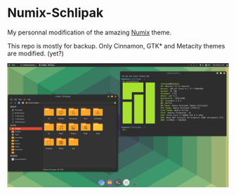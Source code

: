 # Numix-Schlipak

My personnal modification of the amazing [Numix](https://github.com/numixproject) theme.

This repo is mostly for backup. Only Cinnamon, GTK* and Metacity themes are modified. (yet?)

![Thumbnail](cinnamon/thumbnail.png)
